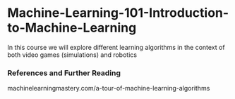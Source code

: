 Machine-Learning-101-Introduction-to-Machine-Learning
=====================================================

In this course we will explore different learning algorithms in the context of both video games (simulations) and robotics



### References and Further Reading 

machinelearningmastery.com/a-tour-of-machine-learning-algorithms
